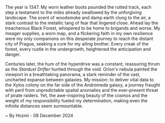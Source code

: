 
The year is 1347.  My worn leather boots pounded the rutted track, each step a testament to the miles already swallowed by the unforgiving landscape.  The scent of woodsmoke and damp earth clung to the air, a stark contrast to the metallic tang of fear that lingered close.  Ahead lay the treacherous Black Forest, whispered to be home to brigands and worse.  My meager supplies, a worn map, and a flickering faith in my own resilience were my only companions on this desperate journey to reach the distant city of Prague, seeking a cure for my ailing brother. Every creak of the forest, every rustle in the undergrowth, heightened the anticipation and danger.

Centuries later, the hum of the hyperdrive was a constant, reassuring thrum as the *Stardust Drifter* hurtled through the void.  Orion's nebula painted the viewport in a breathtaking panorama, a stark reminder of the vast, uncharted expanse between galaxies.  My mission: to deliver vital data to the Xylos colony on the far side of the Andromeda galaxy, a journey fraught with peril from unpredictable spatial anomalies and the ever-present threat of pirate raiders. Yet, the awe-inspiring beauty of the cosmos and the weight of my responsibility fueled my determination, making even the infinite distances seem surmountable.

~ By Hozmi - 08 December 2024
